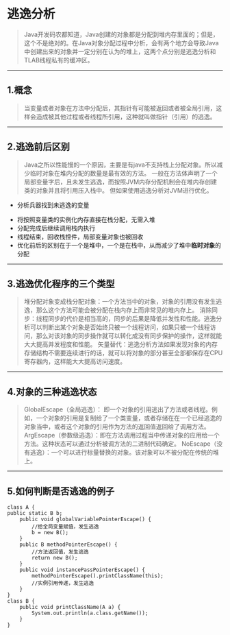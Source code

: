 # 逃逸分析
> Java开发码农都知道，Java创建的对象都是分配到堆内存里面的；但是，这个不是绝对的。在Java对象分配过程中分析，会有两个地方会导致Java中创建出来的对象并一定分别在认为的堆上，这两个点分别是逃逸分析和TLAB线程私有的缓冲区。

---
## 1.概念
> 当变量或者对象在方法中分配后，其指针有可能被返回或者被全局引用，这样会造成被其他过程或者线程所引用，这种就叫做指针（引用）的逃逸。

---
## 2.逃逸前后区别
> Java之所以性能慢的一个原因，主要是有java不支持栈上分配对象。所以减少临时对象在堆内分配的数量是最有效的方法。
一般在方法体声明了一个局部变量字后，且未发生逃逸，而按照JVM内存分配机制会在堆内存创建类的对象并且将引用压入栈中。
但如果使用逃逸分析对JVM进行优化。

-  分析兵器找到未逃逸的变量
+  将按照变量类的实例化内存直接在栈分配，无需入堆
+  分配完成后继续调用栈内执行
+  线程结束，回收栈控件，局部变量对象也被回收
+  优化前后的区别在于一个是堆中，一个是在栈中，从而减少了堆中**临时对象**的分配

---
## 3.逃逸优化程序的三个类型
>堆分配对象变成栈分配对象：一个方法当中的对象，对象的引用没有发生逃逸，那么这个方法可能会被分配在栈内存上而非常见的堆内存上。 
消除同步：线程同步的代价是相当高的，同步的后果是降低并发性和性能。逃逸分析可以判断出某个对象是否始终只被一个线程访问，如果只被一个线程访问，那么对该对象的同步操作就可以转化成没有同步保护的操作，这样就能大大提高并发程度和性能。 
矢量替代：逃逸分析方法如果发现对象的内存存储结构不需要连续进行的话，就可以将对象的部分甚至全部都保存在CPU寄存器内，这样能大大提高访问速度。

---
## 4.对象的三种逃逸状态
>GlobalEscape（全局逃逸）： 即一个对象的引用逃出了方法或者线程。例如，一个对象的引用是复制给了一个类变量，或者存储在在一个已经逃逸的对象当中，或者这个对象的引用作为方法的返回值返回给了调用方法。 
ArgEscape（参数级逃逸）：即在方法调用过程当中传递对象的应用给一个方法。这种状态可以通过分析被调方法的二进制代码确定。 
NoEscape（没有逃逸）：一个可以进行标量替换的对象。该对象可以不被分配在传统的堆上。

---
## 5.如何判断是否逃逸的例子
```
class A {  
public static B b;  
    public void globalVariablePointerEscape() { 
        //给全局变量赋值，发生逃逸 
        b = new B();  
    }  
    public B methodPointerEscape() { 
        //方法返回值，发生逃逸
        return new B();  
    }  
    public void instancePassPointerEscape() {  
        methodPointerEscape().printClassName(this); 
        //实例引用传递，发生逃逸
    }  
}  
class B {  
    public void printClassName(A a) {  
        System.out.println(a.class.getName());  
    }  
}
```

